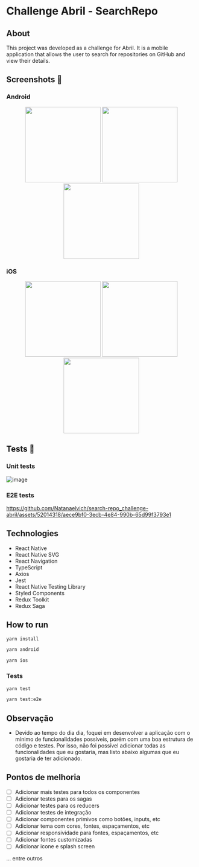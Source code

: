# Challenge Abril - SearchRepo

## About

This project was developed as a challenge for Abril. It is a mobile application that allows the user to search for repositories on GitHub and view their details.


## Screenshots 📸

### Android
<p align="center">
 <img  src="https://github.com/Natanaelvich/search-repo_challenge-abril/assets/52014318/9518cbe9-44bf-45ad-9468-b5715234b420"
    width="200px">
    <img  src="https://github.com/Natanaelvich/search-repo_challenge-abril/assets/52014318/55a1276d-5c9f-4a97-bcbd-64d6a4c46f43""
    width="200px">
    <img  src="https://github.com/Natanaelvich/search-repo_challenge-abril/assets/52014318/3d09b0fd-1788-4965-85fa-0da574a07f4c""
    width="200px">
</p>

### iOS
<p align="center">
 <img  src="https://github.com/Natanaelvich/search-repo_challenge-abril/assets/52014318/7d2b8cca-7fc4-4917-89e5-a719795406c1"
    width="200px">
 <img  src="https://github.com/Natanaelvich/search-repo_challenge-abril/assets/52014318/176046f4-5079-4052-b7a7-49c4f7f6cf12"
    width="200px">
 <img  src="https://github.com/Natanaelvich/search-repo_challenge-abril/assets/52014318/83e44387-fb2f-475a-a656-037726e0aa3e"
    width="200px">
</p>

## Tests 🧪

### Unit tests

![image](https://github.com/Natanaelvich/search-repo_challenge-abril/assets/52014318/65d653b6-0785-494b-876e-6bd7515043ee)

### E2E tests

https://github.com/Natanaelvich/search-repo_challenge-abril/assets/52014318/aece9bf0-3ecb-4e84-990b-65d99f3793e1

## Technologies

- React Native
- React Native SVG
- React Navigation
- TypeScript
- Axios
- Jest
- React Native Testing Library
- Styled Components
- Redux Toolkit
- Redux Saga

## How to run

```bash
yarn install
```

```bash
yarn android
```

```bash
yarn ios
```

### Tests

```bash
yarn test
```

```bash
yarn test:e2e
```

## Observação

- Devido ao tempo do dia dia, foquei em desenvolver a aplicação com o mínimo de funcionalidades possíveis, porém com uma boa estrutura de código e testes. Por isso, não foi possível adicionar todas as funcionalidades que eu gostaria, mas listo abaixo algumas que eu gostaria de ter adicionado.

## Pontos de melhoria

- [ ] Adicionar mais testes para todos os componentes
- [ ] Adicionar testes para os sagas
- [ ] Adicionar testes para os reducers
- [ ] Adicionar testes de integração
- [ ] Adicionar componentes primivos como botões, inputs, etc
- [ ] Adicionar tema com cores, fontes, espaçamentos, etc
- [ ] Adicionar responsividade para fontes, espaçamentos, etc
- [ ] Adicionar fontes customizadas
- [ ] Adicionar icone e splash screen

... entre outros

